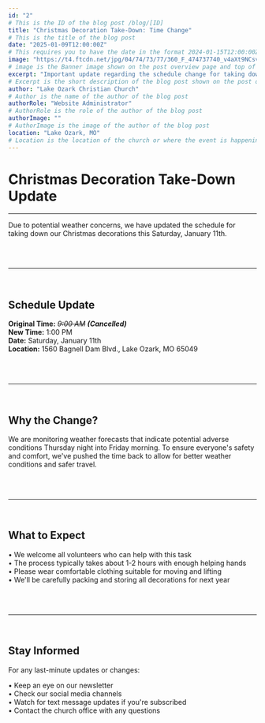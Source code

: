 ```yaml
---
id: "2"
# This is the ID of the blog post /blog/[ID]
title: "Christmas Decoration Take-Down: Time Change"
# This is the title of the blog post
date: "2025-01-09T12:00:00Z"
# This requires you to have the date in the format 2024-01-15T12:00:00Z (TIME ISNT SHOWN)
image: "https://t4.ftcdn.net/jpg/04/74/73/77/360_F_474737740_v4aXt9NCsvLKFUTMSziuNr5PRZ5voVMs.jpg"
# image is the Banner image shown on the post overview page and top of blog post
excerpt: "Important update regarding the schedule change for taking down Christmas decorations this Saturday."
# Excerpt is the short description of the blog post shown on the post overview page
author: "Lake Ozark Christian Church"
# Author is the name of the author of the blog post
authorRole: "Website Administrator"
# AuthorRole is the role of the author of the blog post
authorImage: ""
# AuthorImage is the image of the author of the blog post
location: "Lake Ozark, MO"
# Location is the location of the church or where the event is happening
---
```


# Christmas Decoration Take-Down Update

---
Due to potential weather concerns, we have updated the schedule for taking down our Christmas decorations this Saturday, January 11th.

<br>
<br>

---
<br>

## Schedule Update

**Original Time:** ~~*9:00 AM*~~ ***(Cancelled)***
<br>
**New Time:** 1:00 PM
<br>
**Date:** Saturday, January 11th
<br>
**Location:** 1560 Bagnell Dam Blvd., Lake Ozark, MO 65049

<br>
<br>

---
<br>

## Why the Change?

We are monitoring weather forecasts that indicate potential adverse conditions Thursday night into Friday morning. To ensure everyone's safety and comfort, we've pushed the time back to allow for better weather conditions and safer travel.

<br>
<br>

---
<br>

## What to Expect

• We welcome all volunteers who can help with this task
<br>
• The process typically takes about 1-2 hours with enough helping hands
<br>
• Please wear comfortable clothing suitable for moving and lifting
<br>
• We'll be carefully packing and storing all decorations for next year

<br>
<br>

---
<br>

## Stay Informed

For any last-minute updates or changes:

• Keep an eye on our newsletter
<br>
• Check our social media channels
<br>
• Watch for text message updates if you're subscribed
<br>
• Contact the church office with any questions

